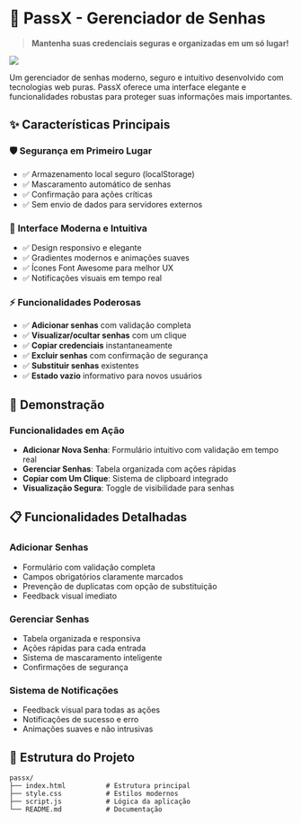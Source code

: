 # 🔐 PassX - Gerenciador de Senhas
> **Mantenha suas credenciais seguras e organizadas em um só lugar!**
<img src="gerenciador-senhas.gif">

Um gerenciador de senhas moderno, seguro e intuitivo desenvolvido com tecnologias web puras. PassX oferece uma interface elegante e funcionalidades robustas para proteger suas informações mais importantes.

## ✨ Características Principais

### 🛡️ **Segurança em Primeiro Lugar**

- ✅ Armazenamento local seguro (localStorage)
- ✅ Mascaramento automático de senhas
- ✅ Confirmação para ações críticas
- ✅ Sem envio de dados para servidores externos

### 🎨 **Interface Moderna e Intuitiva**

- ✅ Design responsivo e elegante
- ✅ Gradientes modernos e animações suaves
- ✅ Ícones Font Awesome para melhor UX
- ✅ Notificações visuais em tempo real

### ⚡ **Funcionalidades Poderosas**

- ✅ **Adicionar senhas** com validação completa
- ✅ **Visualizar/ocultar senhas** com um clique
- ✅ **Copiar credenciais** instantaneamente
- ✅ **Excluir senhas** com confirmação de segurança
- ✅ **Substituir senhas** existentes
- ✅ **Estado vazio** informativo para novos usuários

## 🚀 Demonstração

### Funcionalidades em Ação

- **Adicionar Nova Senha**: Formulário intuitivo com validação em tempo real
- **Gerenciar Senhas**: Tabela organizada com ações rápidas
- **Copiar com Um Clique**: Sistema de clipboard integrado
- **Visualização Segura**: Toggle de visibilidade para senhas

## 📋 Funcionalidades Detalhadas

### Adicionar Senhas

- Formulário com validação completa
- Campos obrigatórios claramente marcados
- Prevenção de duplicatas com opção de substituição
- Feedback visual imediato

### Gerenciar Senhas

- Tabela organizada e responsiva
- Ações rápidas para cada entrada
- Sistema de mascaramento inteligente
- Confirmações de segurança

### Sistema de Notificações

- Feedback visual para todas as ações
- Notificações de sucesso e erro
- Animações suaves e não intrusivas

## 🔧 Estrutura do Projeto

```
passx/
├── index.html          # Estrutura principal
├── style.css           # Estilos modernos
├── script.js           # Lógica da aplicação
└── README.md           # Documentação
```
